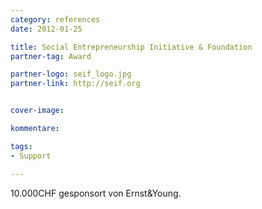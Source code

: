 ```yaml
---
category: references
date: 2012-01-25

title: Social Entrepreneurship Initiative & Foundation
partner-tag: Award

partner-logo: seif_logo.jpg
partner-link: http://seif.org


cover-image: 

kommentare:

tags:
- Support

---
```


10.000CHF gesponsort von Ernst&Young.